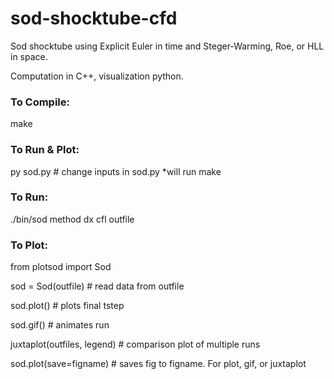 # sod-shocktube-cfd
Sod shocktube using Explicit Euler in time and Steger-Warming, Roe, or HLL in space.

Computation in C++, visualization python.

### To Compile: 

make

### To Run & Plot:

py sod.py  # change inputs in sod.py *will run make

### To Run:

./bin/sod method dx cfl outfile


### To Plot:

from plotsod import Sod

sod = Sod(outfile) # read data from outfile

sod.plot()  # plots final tstep

sod.gif()  # animates run

juxtaplot(outfiles, legend) # comparison plot of multiple runs

sod.plot(save=figname)  # saves fig to figname. For plot, gif, or juxtaplot
